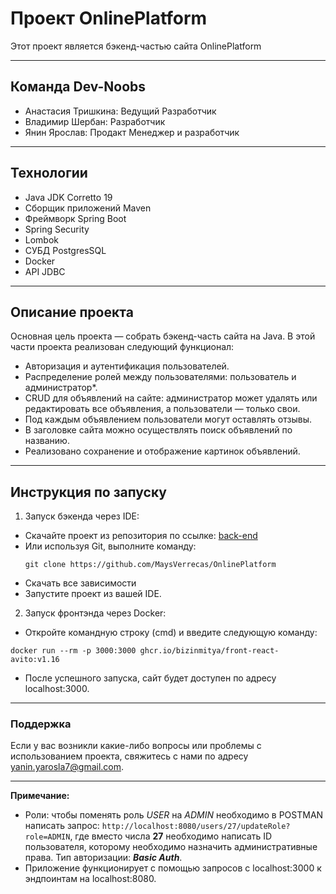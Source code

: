 # Проект OnlinePlatform

Этот проект является бэкенд-частью сайта OnlinePlatform
___
## Команда Dev-Noobs

- Анастасия Тришкина: Ведущий Разработчик
- Владимир Шербан: Разработчик
- Янин Ярослав: Продакт Менеджер и разработчик
___
## Технологии

- Java JDK Corretto 19
- Сборщик приложений Maven
- Фреймворк Spring Boot
- Spring Security
- Lombok
- СУБД PostgresSQL
- Docker
- API JDBC
___
## Описание проекта

Основная цель проекта — собрать бэкенд-часть сайта на Java. В этой части проекта реализован следующий функционал:

- Авторизация и аутентификация пользователей.
- Распределение ролей между пользователями: пользователь и администратор*.
- CRUD для объявлений на сайте: администратор может удалять или редактировать все объявления, а пользователи — только свои.
- Под каждым объявлением пользователи могут оставлять отзывы.
- В заголовке сайта можно осуществлять поиск объявлений по названию.
- Реализовано сохранение и отображение картинок объявлений.
___
## Инструкция по запуску

1. Запуск бэкенда через IDE:
- Скачайте проект из репозитория по ссылке: [back-end](https://github.com/MaysVerrecas/OnlinePlatform)
- Или используя Git, выполните команду: 
   ```
   git clone https://github.com/MaysVerrecas/OnlinePlatform
- Скачать все зависимости
- Запустите проект из вашей IDE.

2. Запуск фронтэнда через Docker:
- Откройте командную строку (cmd) и введите следующую команду: 
``` 
docker run --rm -p 3000:3000 ghcr.io/bizinmitya/front-react-avito:v1.16
```
- После успешного запуска, сайт будет доступен по адресу localhost:3000.
___
### Поддержка

Если у вас возникли какие-либо вопросы или проблемы с использованием проекта, свяжитесь с нами по адресу yanin.yarosla7@gmail.com.
___

**Примечание:** 
- Роли: чтобы поменять роль *USER* на *ADMIN* необходимо в POSTMAN написать запрос:
`http://localhost:8080/users/27/updateRole?role=ADMIN`, где вместо числа **27** необходимо написать ID пользователя, которому необходимо назначить административные права. Тип авторизации: ___Basic Auth___. 
- Приложение функционирует с помощью запросов с localhost:3000 к эндпоинтам на localhost:8080.

